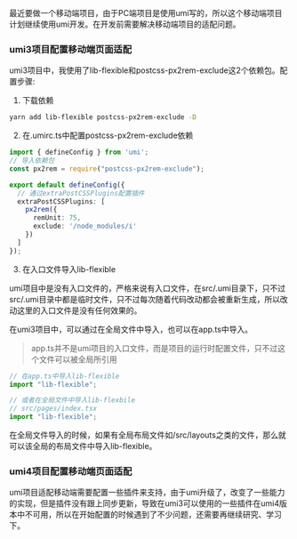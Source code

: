 最近要做一个移动端项目，由于PC端项目是使用umi写的，所以这个移动端项目计划继续使用umi开发。在开发前需要解决移动端项目的适配问题。

### umi3项目配置移动端页面适配

umi3项目中，我使用了lib-flexible和postcss-px2rem-exclude这2个依赖包。配置步骤:

1. 下载依赖

```bash
yarn add lib-flexible postcss-px2rem-exclude -D
```

2. 在.umirc.ts中配置postcss-px2rem-exclude依赖

```ts
import { defineConfig } from 'umi';
// 导入依赖包
const px2rem = require("postcss-px2rem-exclude");

export default defineConfig({
  // 通过extraPostCSSPlugins配置插件
  extraPostCSSPlugins: [
    px2rem({
      remUnit: 75,
      exclude: '/node_modules/i'
    })
  ]
});
```

3. 在入口文件导入lib-flexible

umi项目中是没有入口文件的，严格来说有入口文件，在src/.umi目录下，只不过src/.umi目录中都是临时文件，只不过每次随着代码改动都会被重新生成，所以改动这里的入口文件是没有任何效果的。

在umi3项目中，可以通过在全局文件中导入，也可以在app.ts中导入。

> app.ts并不是umi项目的入口文件，而是项目的运行时配置文件，只不过这个文件可以被全局所引用

```ts
// 在app.ts中导入lib-flexible
import "lib-flexible";

// 或者在全局文件中导入lib-flexbile
// src/pages/index.tsx
import "lib-flexible";
```

在全局文件导入的时候，如果有全局布局文件如/src/layouts之类的文件，那么就可以该全局的布局文件中导入lib-flexible。

### umi4项目配置移动端页面适配

umi项目适配移动端需要配置一些插件来支持，由于umi升级了，改变了一些能力的实现，但是插件没有跟上同步更新，导致在umi3可以使用的一些插件在umi4版本中不可用，所以在开始配置的时候遇到了不少问题，还需要再继续研究、学习下。